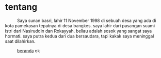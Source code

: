 ---
---

# tentang

  Saya sunan basri, lahir 11 November 1998 di sebuah desa yang ada di kota pamekasan tepatnya di desa bangkes. saya lahir dari pasangan suami istri dari Nasiruddin dan Rokayyah. beliau adalah sosok yang sangat saya hormati. saya putra kedua dari dua bersaudara, tapi kakak saya meninggal saat dilahirkan.

[beranda](/) ok

 <style>
        p {
            text-indent: 40px;
        }
   </style>
